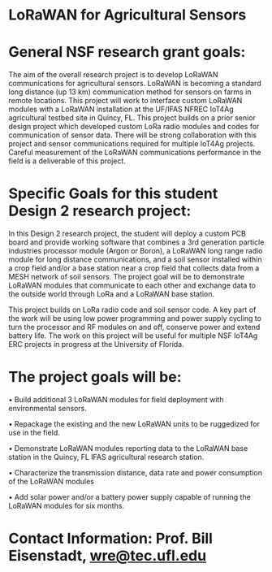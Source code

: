 # LoRaWAN for Agricultural Sensors
# General NSF research grant goals: 
The aim of the overall research project is to develop LoRaWAN communications for agricultural sensors. 
LoRaWAN is becoming a standard long distance (up 13 km) communication method for sensors on farms 
in remote locations. This project will work to interface custom LoRaWAN modules with a LoRaWAN 
installation at the UF/IFAS NFREC IoT4Ag agricultural testbed site in Quincy, FL. This project builds on a 
prior senior design project which developed custom LoRa radio modules and codes for communication 
of sensor data. There will be strong collaboration with this project and sensor communications required 
for multiple IoT4Ag projects. Careful measurement of the LoRaWAN communications performance in 
the field is a deliverable of this project.  
 
# Specific Goals for this student Design 2 research project: 
In this Design 2 research project, the student will deploy a custom PCB board and provide working 
software that combines a 3rd generation particle industries processor module (Argon or Boron), a 
LoRaWAN long range radio module for long distance communications, and a soil sensor installed within 
a crop field and/or a base station near a crop field that collects data from a MESH network of soil 
sensors. The project goal will be to demonstrate LoRaWAN modules that communicate to each other 
and exchange data to the outside world through LoRa and  a LoRaWAN base station.  
 
This project builds on LoRa radio code and soil sensor code. A key part of the work will be using low 
power programming and power supply cycling to turn the processor and RF modules on and off, 
conserve power and extend battery life. The work on this project will be useful for multiple NSF IoT4Ag 
ERC projects in progress at the University of Florida. 
 
# The project goals will be: 
• Build additional 3 LoRaWAN modules for field deployment with environmental sensors. 

• Repackage the existing and the new LoRaWAN units to be ruggedized for use in the field. 

• Demonstrate LoRaWAN modules reporting data to the LoRaWAN base station in the Quincy, FL 
IFAS agricultural research station. 

• Characterize the transmission distance, data rate and power consumption of the LoRaWAN 
modules   

• Add solar power and/or a battery power supply capable of running the LoRaWAN modules for 
six months.   
 
# Contact Information: Prof. Bill Eisenstadt, wre@tec.ufl.edu 
